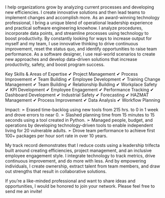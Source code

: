 I help organizations grow by analyzing current processes and developing new efficiencies. I create innovative solutions and then lead teams to implement changes and accomplish more. As an award-winning technology professional, I bring a unique blend of operational leadership experience and practical software engineering knowhow. I analyze procedures, incorporate data points, and streamline processes using technology to boost productivity. By constantly looking for ways to increase output for myself and my team, I use innovative thinking to drive continuous improvement, reset the status quo, and identify opportunities to raise team performance. As a software designer, I use real-world scenarios to create new approaches and develop data-driven solutions that increase productivity, safety, and boost program success.

Key Skills & Areas of Expertise
✔ Project Management
✔ Process Improvement
✔ Team Building
✔ Employee Development
✔ Training Change Management
✔ Team Building
✔ Relationship Building
✔ Workplace Safety
✔ KPI Development
✔ Employee Engagement
✔ Performance Tracking
✔ Dashboard Development
✔ Industrial Safety
✔ Forecasting
✔ HAZMAT Management
✔ Process Improvement
✔ Data Analysis
✔ Workflow Planning

Impact:
➣ Erased time-backlog using new tools from 215 hrs. to 0 in 1 week and drove errors to near 0.
➣ Slashed planning time from 15 minutes to 15 seconds using a tool created in Python.
➣ Managed people, budget, and operations by developing technology-driven tools to enable independent living for 20 vulnerable adults.
➣ Drove team performance to achieve first 100+ packages per hour sort rate in over 10 years.

My track record demonstrates that I reduce costs using a leadership trifecta built around creating efficiencies, project management, and an inclusive employee engagement style. I integrate technology to track metrics, drive continuous improvement, and do more with less. And by empowering individuals, I create ownership, extract talent from team members, and draw out strengths that result in collaborative solutions. 

If you’re a like-minded professional and want to share ideas and opportunities, I would be honored to join your network. Please feel free to send me an invite!
<!---
KhalidBarakzai/KhalidBarakzai is a ✨ special ✨ repository because its `README.md` (this file) appears on your GitHub profile.
You can click the Preview link to take a look at your changes.
--->
